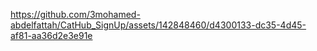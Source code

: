 

https://github.com/3mohamed-abdelfattah/CatHub_SignUp/assets/142848460/d4300133-dc35-4d45-af81-aa36d2e3e91e

